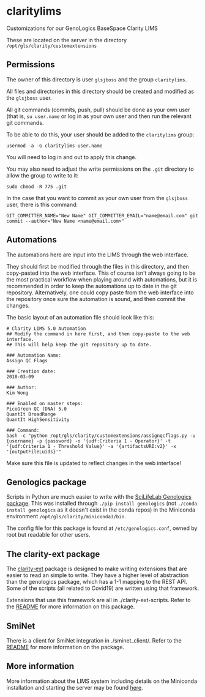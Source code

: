 # claritylims
Customizations for our GenoLogics BaseSpace Clarity LIMS 

These are located on the server in the directory `/opt/gls/clarity/customextensions`

## Permissions
The owner of this directory is user `glsjboss` and the group `claritylims`.

All files and directories in this directory should be created and modified as
the `glsjboss` user.

All git commands (commits, push, pull) should be done as your own user (that
is, `su user.name` or log in as your own user and then run the relevant git
commands.

To be able to do this, your user should be added to the `claritylims` group:

    usermod -a -G claritylims user.name

You will need to log in and out to apply this change.

You may also need to adjust the write permissions on the `.git` directory to
allow the group to write to it:

    sudo chmod -R 775 .git

In the case that you want to commit as your own user from the `glsjboss` user,
there is this command:

    GIT_COMMITTER_NAME="New Name" GIT_COMMITTER_EMAIL="name@email.com" git commit --author="New Name <name@email.com>"

## Automations
The automations here are input into the LIMS through the web interface.

They should first be modified through the files in this directory, and then
copy-pasted into the web interface. This of course isn't always going to be the
most practical workflow when playing around with automations, but it is
recommended in order to keep the automations up to date in the git repository.
Alternatively, one could copy paste from the web interface into the repository
once sure the automation is sound, and then commit the changes.

The basic layout of an automation file should look like this:

    # Clarity LIMS 5.0 Automation
    ## Modify the command in here first, and then copy-paste to the web interface.
    ## This will help keep the git repository up to date.

    ### Automation Name:
    Assign QC Flags

    ### Creation date:
    2018-03-09

    ### Author:
    Kim Wong

    ### Enabled on master steps:
    PicoGreen QC (DNA) 5.0
    QuantIt BroadRange
    QuantIt HighSensitivity

    ### Command:
    bash -c "python /opt/gls/clarity/customextensions/assignqcflags.py -u {username} -p {password} -o '{udf:Criteria 1 - Operator}' -t '{udf:Criteria 1 - Threshold Value}' -a '{artifactsURI:v2}' -x '{outputFileLuids}'"

Make sure this file is updated to reflect changes in the web interface!

## Genologics package
Scripts in Python are much easier to write with the [SciLifeLab Genologics
package](https://github.com/SciLifeLab/genologics). This was installed through
`./pip install genologics` (not `./conda install genologics` as it doesn't
exist in the conda repos) in the Miniconda environment
`/opt/gls/clarity/miniconda3/bin`.

The config file for this package is found at `/etc/genologics.conf`, owned by
root but readable for other users.

## The clarity-ext package

The [clarity-ext](https://github.com/molmed/clarity-ext) package is designed to
make writing extensions that are easier to read an simple to write. They have a
higher level of abstraction than the genologics package, which has a 1-1
mapping to the REST API. Some of the scripts (all related to Covid19) are
written using that framework.

Extensions that use this framework are all in ./clarity-ext-scripts. Refer to
the [README](./clarity-ext-scripts/README.md) for more information on this
package.

## SmiNet 
There is a client for SmiNet integration in ./sminet_client/. Refer to the
[README](./sminet_client/README.md) for more information on the package.

## More information
More information about the LIMS system including details on the Miniconda
installation and starting the server may be found
[here](https://github.com/ctmrbio/wiki/wiki/CTMR-LIMS-(PROD-and-STAGE)).

